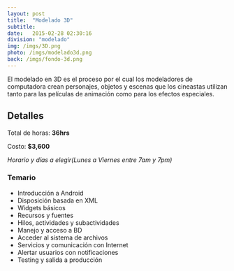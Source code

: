```yaml
---
layout: post
title:  "Modelado 3D"
subtitle:
date:   2015-02-28 02:30:16
division: "modelado"
img: /imgs/3D.png
photo: /imgs/modelado3d.png
back: /imgs/fondo-3d.png
---
```

El modelado en 3D es el proceso por el cual los modeladores de computadora crean personajes, objetos y escenas que los cineastas utilizan tanto para las películas de animación como para los efectos especiales.

## Detalles
Total de horas: **36hrs**

Costo: **$3,600**

*Horario y días a elegir(Lunes a Viernes entre 7am y 7pm)*

### Temario
- Introducción a Android
- Disposición basada en XML
- Widgets básicos
- Recursos y fuentes
- Hilos, actividades y subactividades
- Manejo y acceso a BD
- Acceder al sistema de archivos
- Servicios y comunicación con Internet
- Alertar usuarios con notificaciones
- Testing y salida a producción
